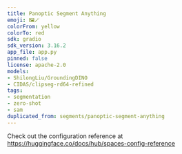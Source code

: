 ```yaml
---
title: Panoptic Segment Anything
emoji: 🖼️🪄
colorFrom: yellow
colorTo: red
sdk: gradio
sdk_version: 3.16.2
app_file: app.py
pinned: false
license: apache-2.0
models:
- ShilongLiu/GroundingDINO
- CIDAS/clipseg-rd64-refined
tags:
- segmentation
- zero-shot
- sam
duplicated_from: segments/panoptic-segment-anything
---
```


Check out the configuration reference at https://huggingface.co/docs/hub/spaces-config-reference
